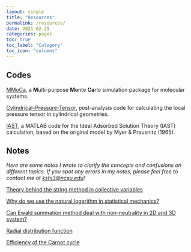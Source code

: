 ```yaml
---
layout: single
title: "Resources"
permalink: /resources/
date: 2021-02-25
categories: pages
toc: true
toc_label: "Category"
toc_icon: "columns"
---
```

## Codes
[MMoCa](https://github.com/KaihangShi/MMoCa), a **M**ulti-purpose **Mo**nte **Ca**rlo simulation package for molecular systems.

[Cylindrical-Pressure-Tensor](https://github.com/KaihangShi/Cylindrical-Pressure-Tensor), post-analysis code for calculating the local pressure tensor in cylindrical geometries.

[IAST](https://github.com/KaihangShi/IAST), a MATLAB code for the Ideal Adsorbed Solution Theory (IAST) calculation, based on the original model by Myer & Prausnitz (1965).


## Notes
*Here are some notes I wrote to clarify the concepts and confusions on different topics. If you spot any errors in my notes, please feel free to contact me at kshi3@ncsu.edu!*

[Theory behind the string method in collective variables](http://kaihangshi.github.io/assets/docs/smcv.pdf)

[Why do we use the natural logarithm in statistical mechanics?](http://kaihangshi.github.io/assets/docs/loge_in_sm.pdf)

[Can Ewald summation method deal with non-neutrality in 2D and 3D system?](http://kaihangshi.github.io/assets/docs/ewald.pdf)

[Radial distribution function](http://kaihangshi.github.io/assets/docs/rdf.pdf)

[Efficiency of the Carnot cycle](http://kaihangshi.github.io/assets/docs/carnot.pdf)





